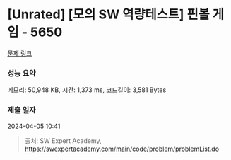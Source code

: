 # [Unrated] [모의 SW 역량테스트] 핀볼 게임 - 5650 

[문제 링크](https://swexpertacademy.com/main/code/problem/problemDetail.do?contestProbId=AWXRF8s6ezEDFAUo) 

### 성능 요약

메모리: 50,948 KB, 시간: 1,373 ms, 코드길이: 3,581 Bytes

### 제출 일자

2024-04-05 10:41



> 출처: SW Expert Academy, https://swexpertacademy.com/main/code/problem/problemList.do